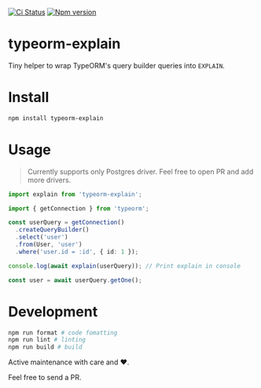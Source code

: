 [![Ci Status](https://github.com/zamarawka/typeorm-explain/workflows/CI/badge.svg)](https://github.com/zamarawka/typeorm-explain/actions)
[![Npm version](https://img.shields.io/npm/v/typeorm-explain.svg?style=flat&logo=npm)](https://www.npmjs.com/package/typeorm-explain)

# typeorm-explain

Tiny helper to wrap TypeORM's query builder queries into `EXPLAIN`.

# Install

```sh
npm install typeorm-explain
```

# Usage

> Currently supports only Postgres driver. Feel free to open PR and add more drivers.

```ts
import explain from 'typeorm-explain';

import { getConnection } from 'typeorm';

const userQuery = getConnection()
  .createQueryBuilder()
  .select('user')
  .from(User, 'user')
  .where('user.id = :id', { id: 1 });

console.log(await explain(userQuery)); // Print explain in console

const user = await userQuery.getOne();
```

# Development

```sh
npm run format # code fomatting
npm run lint # linting
npm run build # build
```

Active maintenance with care and ❤️.

Feel free to send a PR.
